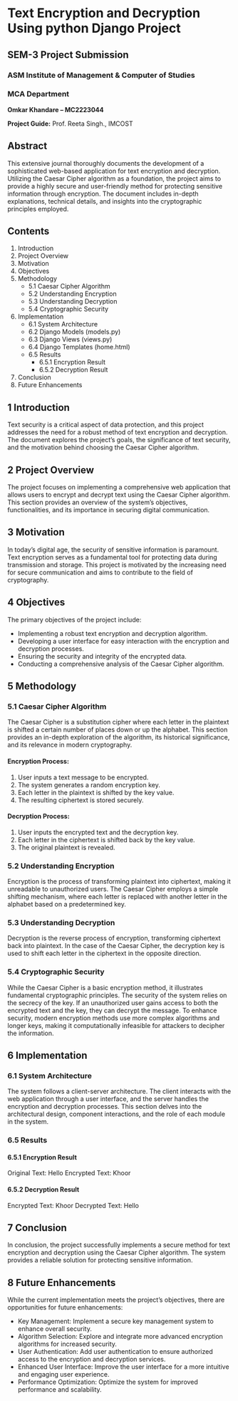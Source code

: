 # Text Encryption and Decryption Using python Django Project 

## SEM-3 Project Submission
### ASM Institute of Management & Computer of Studies
### MCA Department

**Omkar Khandare – MC2223044**

**Project Guide:**
Prof. Reeta Singh., IMCOST

## Abstract
This extensive journal thoroughly documents the development of a sophisticated web-based application for text encryption and decryption. Utilizing the Caesar Cipher algorithm as a foundation, the project aims to provide a highly secure and user-friendly method for protecting sensitive information through encryption. The document includes in-depth explanations, technical details, and insights into the cryptographic principles employed.

## Contents
1. Introduction
2. Project Overview
3. Motivation
4. Objectives
5. Methodology
   - 5.1 Caesar Cipher Algorithm
   - 5.2 Understanding Encryption
   - 5.3 Understanding Decryption
   - 5.4 Cryptographic Security
6. Implementation
   - 6.1 System Architecture
   - 6.2 Django Models (models.py)
   - 6.3 Django Views (views.py)
   - 6.4 Django Templates (home.html)
   - 6.5 Results
      - 6.5.1 Encryption Result
      - 6.5.2 Decryption Result
7. Conclusion
8. Future Enhancements

## 1 Introduction
Text security is a critical aspect of data protection, and this project addresses the need for a robust method of text encryption and decryption. The document explores the project’s goals, the significance of text security, and the motivation behind choosing the Caesar Cipher algorithm.

## 2 Project Overview
The project focuses on implementing a comprehensive web application that allows users to encrypt and decrypt text using the Caesar Cipher algorithm. This section provides an overview of the system’s objectives, functionalities, and its importance in securing digital communication.

## 3 Motivation
In today’s digital age, the security of sensitive information is paramount. Text encryption serves as a fundamental tool for protecting data during transmission and storage. This project is motivated by the increasing need for secure communication and aims to contribute to the field of cryptography.

## 4 Objectives
The primary objectives of the project include:
- Implementing a robust text encryption and decryption algorithm.
- Developing a user interface for easy interaction with the encryption and decryption processes.
- Ensuring the security and integrity of the encrypted data.
- Conducting a comprehensive analysis of the Caesar Cipher algorithm.

## 5 Methodology
### 5.1 Caesar Cipher Algorithm
The Caesar Cipher is a substitution cipher where each letter in the plaintext is shifted a certain number of places down or up the alphabet. This section provides an in-depth exploration of the algorithm, its historical significance, and its relevance in modern cryptography.

#### Encryption Process:
1. User inputs a text message to be encrypted.
2. The system generates a random encryption key.
3. Each letter in the plaintext is shifted by the key value.
4. The resulting ciphertext is stored securely.

#### Decryption Process:
1. User inputs the encrypted text and the decryption key.
2. Each letter in the ciphertext is shifted back by the key value.
3. The original plaintext is revealed.

### 5.2 Understanding Encryption
Encryption is the process of transforming plaintext into ciphertext, making it unreadable to unauthorized users. The Caesar Cipher employs a simple shifting mechanism, where each letter is replaced with another letter in the alphabet based on a predetermined key.

### 5.3 Understanding Decryption
Decryption is the reverse process of encryption, transforming ciphertext back into plaintext. In the case of the Caesar Cipher, the decryption key is used to shift each letter in the ciphertext in the opposite direction.

### 5.4 Cryptographic Security
While the Caesar Cipher is a basic encryption method, it illustrates fundamental cryptographic principles. The security of the system relies on the secrecy of the key. If an unauthorized user gains access to both the encrypted text and the key, they can decrypt the message. To enhance security, modern encryption methods use more complex algorithms and longer keys, making it computationally infeasible for attackers to decipher the information.

## 6 Implementation
### 6.1 System Architecture
The system follows a client-server architecture. The client interacts with the web application through a user interface, and the server handles the encryption and decryption processes. This section delves into the architectural design, component interactions, and the role of each module in the system.

### 6.5 Results
#### 6.5.1 Encryption Result
Original Text: Hello
Encrypted Text: Khoor

#### 6.5.2 Decryption Result
Encrypted Text: Khoor
Decrypted Text: Hello

## 7 Conclusion
In conclusion, the project successfully implements a secure method for text encryption and decryption using the Caesar Cipher algorithm. The system provides a reliable solution for protecting sensitive information.

## 8 Future Enhancements
While the current implementation meets the project’s objectives, there are opportunities for future enhancements:
- Key Management: Implement a secure key management system to enhance overall security.
- Algorithm Selection: Explore and integrate more advanced encryption algorithms for increased security.
- User Authentication: Add user authentication to ensure authorized access to the encryption and decryption services.
- Enhanced User Interface: Improve the user interface for a more intuitive and engaging user experience.
- Performance Optimization: Optimize the system for improved performance and scalability.
